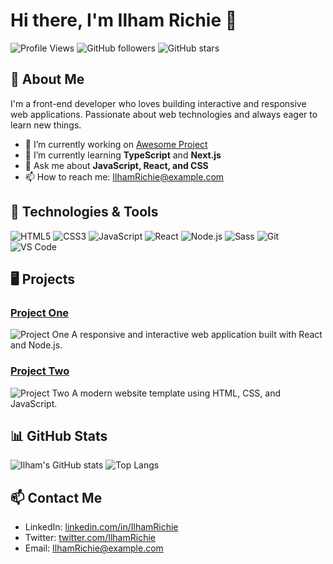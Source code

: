 # Hi there, I'm Ilham Richie 👋

![Profile Views](https://komarev.com/ghpvc/?username=IlhamRichie&color=blue) ![GitHub followers](https://img.shields.io/github/followers/IlhamRichie?label=Follow&style=social) ![GitHub stars](https://img.shields.io/github/stars/IlhamRichie?label=Stars&style=social)

## 🚀 About Me

I'm a front-end developer who loves building interactive and responsive web applications. Passionate about web technologies and always eager to learn new things.

- 🔭 I’m currently working on [Awesome Project](https://github.com/IlhamRichie/awesome-project)
- 🌱 I’m currently learning **TypeScript** and **Next.js**
- 💬 Ask me about **JavaScript, React, and CSS**
- 📫 How to reach me: [IlhamRichie@example.com](mailto:IlhamRichie@example.com)

## 🔧 Technologies & Tools

![HTML5](https://img.shields.io/badge/-HTML5-E34F26?style=flat-square&logo=html5&logoColor=white)
![CSS3](https://img.shields.io/badge/-CSS3-1572B6?style=flat-square&logo=css3&logoColor=white)
![JavaScript](https://img.shields.io/badge/-JavaScript-F7DF1E?style=flat-square&logo=javascript&logoColor=black)
![React](https://img.shields.io/badge/-React-61DAFB?style=flat-square&logo=react&logoColor=black)
![Node.js](https://img.shields.io/badge/-Node.js-339933?style=flat-square&logo=node.js&logoColor=white)
![Sass](https://img.shields.io/badge/-Sass-CC6699?style=flat-square&logo=sass&logoColor=white)
![Git](https://img.shields.io/badge/-Git-F05032?style=flat-square&logo=git&logoColor=white)
![VS Code](https://img.shields.io/badge/-VS%20Code-007ACC?style=flat-square&logo=visual-studio-code&logoColor=white)

## 🖥️ Projects

### [Project One](https://github.com/IlhamRichie/project-one)
![Project One](https://raw.githubusercontent.com/IlhamRichie/project-one/main/demo.gif)
A responsive and interactive web application built with React and Node.js.

### [Project Two](https://github.com/IlhamRichie/project-two)
![Project Two](https://raw.githubusercontent.com/IlhamRichie/project-two/main/demo.gif)
A modern website template using HTML, CSS, and JavaScript.

## 📊 GitHub Stats

![Ilham's GitHub stats](https://github-readme-stats.vercel.app/api?username=IlhamRichie&show_icons=true&theme=solarized-light&title_color=FFD700&icon_color=1572B6&text_color=000000&bg_color=ffffff)
![Top Langs](https://github-readme-stats.vercel.app/api/top-langs/?username=IlhamRichie&layout=compact&theme=solarized-light&title_color=FFD700&icon_color=1572B6&text_color=000000&bg_color=ffffff)

## 📫 Contact Me

- LinkedIn: [linkedin.com/in/IlhamRichie](https://linkedin.com/in/IlhamRichie)
- Twitter: [twitter.com/IlhamRichie](https://twitter.com/IlhamRichie)
- Email: [IlhamRichie@example.com](mailto:IlhamRichie@example.com)
